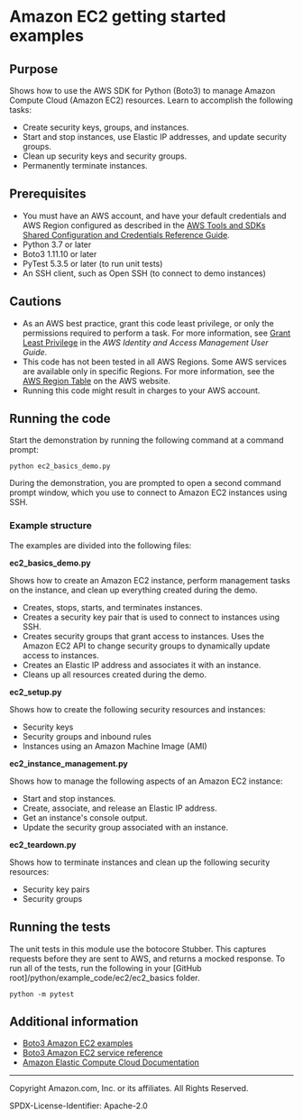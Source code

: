 # Amazon EC2 getting started examples

## Purpose

Shows how to use the AWS SDK for Python (Boto3) to manage Amazon Compute Cloud 
(Amazon EC2) resources. Learn to accomplish the following tasks:

* Create security keys, groups, and instances.
* Start and stop instances, use Elastic IP addresses, and update security 
groups.
* Clean up security keys and security groups.
* Permanently terminate instances. 

## Prerequisites

- You must have an AWS account, and have your default credentials and AWS Region
  configured as described in the [AWS Tools and SDKs Shared Configuration and
  Credentials Reference Guide](https://docs.aws.amazon.com/credref/latest/refdocs/creds-config-files.html).
- Python 3.7 or later
- Boto3 1.11.10 or later
- PyTest 5.3.5 or later (to run unit tests)
- An SSH client, such as Open SSH (to connect to demo instances)

## Cautions

- As an AWS best practice, grant this code least privilege, or only the 
  permissions required to perform a task. For more information, see 
  [Grant Least Privilege](https://docs.aws.amazon.com/IAM/latest/UserGuide/best-practices.html#grant-least-privilege) 
  in the *AWS Identity and Access Management 
  User Guide*.
- This code has not been tested in all AWS Regions. Some AWS services are 
  available only in specific Regions. For more information, see the 
  [AWS Region Table](https://aws.amazon.com/about-aws/global-infrastructure/regional-product-services/)
  on the AWS website.
- Running this code might result in charges to your AWS account.

## Running the code

Start the demonstration by running the following command at a command prompt:

```
python ec2_basics_demo.py
```  

During the demonstration, you are prompted to open a second command prompt
window, which you use to connect to Amazon EC2 instances using SSH.

### Example structure

The examples are divided into the following files:

**ec2_basics_demo.py**

Shows how to create an Amazon EC2 instance, perform management tasks on the instance, 
and clean up everything created during the demo.

* Creates, stops, starts, and terminates instances.
* Creates a security key pair that is used to connect to instances using SSH.
* Creates security groups that grant access to instances. Uses the Amazon EC2 API to 
  change security groups to dynamically update access to instances.
* Creates an Elastic IP address and associates it with an instance.
* Cleans up all resources created during the demo.

**ec2_setup.py**

Shows how to create the following security resources and instances:

* Security keys
* Security groups and inbound rules
* Instances using an Amazon Machine Image (AMI)

**ec2_instance_management.py**

Shows how to manage the following aspects of an Amazon EC2 instance:

* Start and stop instances.
* Create, associate, and release an Elastic IP address.
* Get an instance's console output.
* Update the security group associated with an instance.

**ec2_teardown.py**

Shows how to terminate instances and clean up the following security resources:

* Security key pairs
* Security groups

## Running the tests

The unit tests in this module use the botocore Stubber. This captures requests before 
they are sent to AWS, and returns a mocked response. To run all of the tests, 
run the following in your [GitHub root]/python/example_code/ec2/ec2_basics 
folder.

```    
python -m pytest
```

## Additional information

- [Boto3 Amazon EC2 examples](https://boto3.amazonaws.com/v1/documentation/api/latest/guide/ec2-examples.html)
- [Boto3 Amazon EC2 service reference](https://boto3.amazonaws.com/v1/documentation/api/latest/reference/services/ec2.html)
- [Amazon Elastic Compute Cloud Documentation](https://docs.aws.amazon.com/ec2/index.html)

---
Copyright Amazon.com, Inc. or its affiliates. All Rights Reserved.

SPDX-License-Identifier: Apache-2.0
